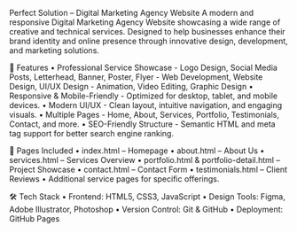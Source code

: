Perfect Solution – Digital Marketing Agency Website
A modern and responsive Digital Marketing Agency Website showcasing a wide range of creative and technical services. Designed to help businesses enhance their brand identity and online presence through innovative design, development, and marketing solutions.

🌟 Features
•	Professional Service Showcase
    - Logo Design, Social Media Posts, Letterhead, Banner, Poster, Flyer
    - Web Development, Website Design, UI/UX Design
    - Animation, Video Editing, Graphic Design
•	Responsive & Mobile-Friendly
    - Optimized for desktop, tablet, and mobile devices.
•	Modern UI/UX
    - Clean layout, intuitive navigation, and engaging visuals.
•	Multiple Pages
    - Home, About, Services, Portfolio, Testimonials, Contact, and more.
•	SEO-Friendly Structure
    - Semantic HTML and meta tag support for better search engine ranking.

📂 Pages Included
•	index.html – Homepage
•	about.html – About Us
•	services.html – Services Overview
•	portfolio.html & portfolio-detail.html – Project Showcase
•	contact.html – Contact Form
•	testimonials.html – Client Reviews
•	Additional service pages for specific offerings.

🛠️ Tech Stack
•	Frontend: HTML5, CSS3, JavaScript
•	Design Tools: Figma, Adobe Illustrator, Photoshop
•	Version Control: Git & GitHub
•	Deployment: GitHub Pages
